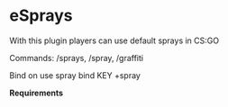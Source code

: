 # eSprays
 
With this plugin players can use default sprays in CS:GO

Commands: /sprays, /spray, /graffiti

Bind on use spray bind KEY +spray

**Requirements**
